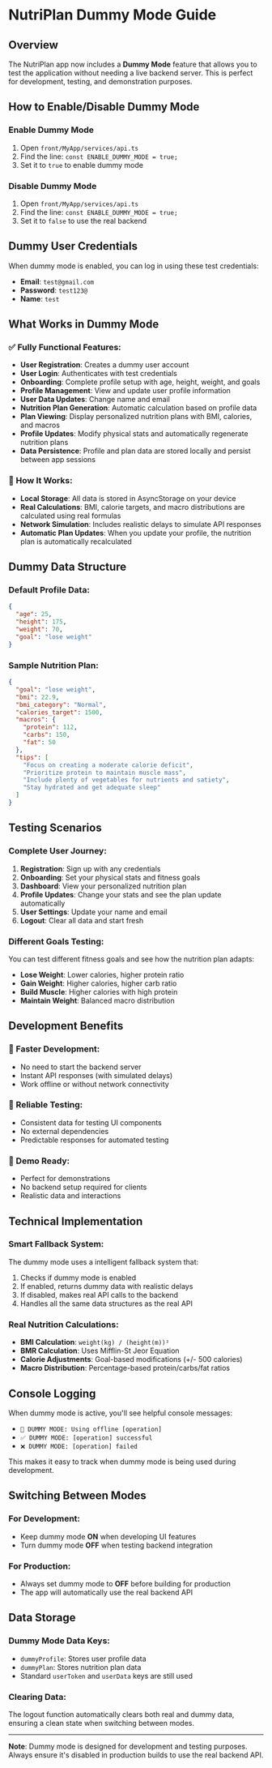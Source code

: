 # NutriPlan Dummy Mode Guide

## Overview

The NutriPlan app now includes a **Dummy Mode** feature that allows you to test the application without needing a live backend server. This is perfect for development, testing, and demonstration purposes.

## How to Enable/Disable Dummy Mode

### Enable Dummy Mode

1. Open `front/MyApp/services/api.ts`
2. Find the line: `const ENABLE_DUMMY_MODE = true;`
3. Set it to `true` to enable dummy mode

### Disable Dummy Mode

1. Open `front/MyApp/services/api.ts`
2. Find the line: `const ENABLE_DUMMY_MODE = true;`
3. Set it to `false` to use the real backend

## Dummy User Credentials

When dummy mode is enabled, you can log in using these test credentials:

- **Email**: `test@gmail.com`
- **Password**: `test123@`
- **Name**: `test`

## What Works in Dummy Mode

### ✅ Fully Functional Features:

- **User Registration**: Creates a dummy user account
- **User Login**: Authenticates with test credentials
- **Onboarding**: Complete profile setup with age, height, weight, and goals
- **Profile Management**: View and update user profile information
- **User Data Updates**: Change name and email
- **Nutrition Plan Generation**: Automatic calculation based on profile data
- **Plan Viewing**: Display personalized nutrition plans with BMI, calories, and macros
- **Profile Updates**: Modify physical stats and automatically regenerate nutrition plans
- **Data Persistence**: Profile and plan data are stored locally and persist between app sessions

### 🔧 How It Works:

- **Local Storage**: All data is stored in AsyncStorage on your device
- **Real Calculations**: BMI, calorie targets, and macro distributions are calculated using real formulas
- **Network Simulation**: Includes realistic delays to simulate API responses
- **Automatic Plan Updates**: When you update your profile, the nutrition plan is automatically recalculated

## Dummy Data Structure

### Default Profile Data:

```json
{
  "age": 25,
  "height": 175,
  "weight": 70,
  "goal": "lose weight"
}
```

### Sample Nutrition Plan:

```json
{
  "goal": "lose weight",
  "bmi": 22.9,
  "bmi_category": "Normal",
  "calories_target": 1500,
  "macros": {
    "protein": 112,
    "carbs": 150,
    "fat": 50
  },
  "tips": [
    "Focus on creating a moderate calorie deficit",
    "Prioritize protein to maintain muscle mass",
    "Include plenty of vegetables for nutrients and satiety",
    "Stay hydrated and get adequate sleep"
  ]
}
```

## Testing Scenarios

### Complete User Journey:

1. **Registration**: Sign up with any credentials
2. **Onboarding**: Set your physical stats and fitness goals
3. **Dashboard**: View your personalized nutrition plan
4. **Profile Updates**: Change your stats and see the plan update automatically
5. **User Settings**: Update your name and email
6. **Logout**: Clear all data and start fresh

### Different Goals Testing:

You can test different fitness goals and see how the nutrition plan adapts:

- **Lose Weight**: Lower calories, higher protein ratio
- **Gain Weight**: Higher calories, higher carb ratio
- **Build Muscle**: Higher calories with high protein
- **Maintain Weight**: Balanced macro distribution

## Development Benefits

### 🚀 Faster Development:

- No need to start the backend server
- Instant API responses (with simulated delays)
- Work offline or without network connectivity

### 🧪 Reliable Testing:

- Consistent data for testing UI components
- No external dependencies
- Predictable responses for automated testing

### 📱 Demo Ready:

- Perfect for demonstrations
- No backend setup required for clients
- Realistic data and interactions

## Technical Implementation

### Smart Fallback System:

The dummy mode uses a intelligent fallback system that:

1. Checks if dummy mode is enabled
2. If enabled, returns dummy data with realistic delays
3. If disabled, makes real API calls to the backend
4. Handles all the same data structures as the real API

### Real Nutrition Calculations:

- **BMI Calculation**: `weight(kg) / (height(m))²`
- **BMR Calculation**: Uses Mifflin-St Jeor Equation
- **Calorie Adjustments**: Goal-based modifications (+/- 500 calories)
- **Macro Distribution**: Percentage-based protein/carbs/fat ratios

## Console Logging

When dummy mode is active, you'll see helpful console messages:

- `🔧 DUMMY MODE: Using offline [operation]`
- `✅ DUMMY MODE: [operation] successful`
- `❌ DUMMY MODE: [operation] failed`

This makes it easy to track when dummy mode is being used during development.

## Switching Between Modes

### For Development:

- Keep dummy mode **ON** when developing UI features
- Turn dummy mode **OFF** when testing backend integration

### For Production:

- Always set dummy mode to **OFF** before building for production
- The app will automatically use the real backend API

## Data Storage

### Dummy Mode Data Keys:

- `dummyProfile`: Stores user profile data
- `dummyPlan`: Stores nutrition plan data
- Standard `userToken` and `userData` keys are still used

### Clearing Data:

The logout function automatically clears both real and dummy data, ensuring a clean state when switching between modes.

---

**Note**: Dummy mode is designed for development and testing purposes. Always ensure it's disabled in production builds to use the real backend API.
